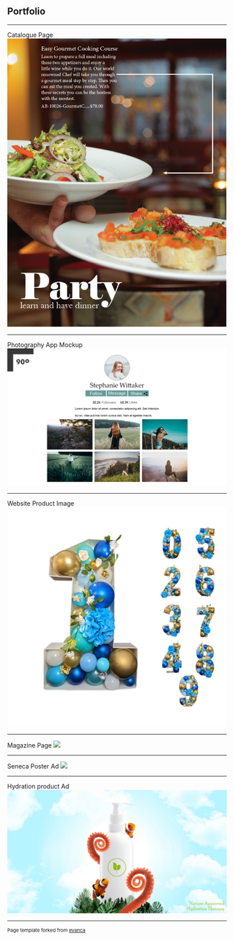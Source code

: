 ## Portfolio

---

Catalogue Page
<img src="images/PartyAdvertisement.PNG?raw=true"/>

---
Photography App Mockup
<img src="images/90-deg-mockup.jpg?raw=true"/>

---
Website Product Image
<img src="images/BigWSmall_1.png?raw=true"/>

---
Magazine Page
<img src="images/BOOMcomplete.jpg?raw=true"/>

---
Seneca Poster Ad
<img src="images/SenecaTestAd.jpg?raw=true"/>

---
Hydration product Ad
<img src="images/hurrynicholas.jpg?raw=true"/>



---
<p style="font-size:11px">Page template forked from <a href="https://github.com/evanca/quick-portfolio">evanca</a></p>
<!-- Remove above link if you don't want to attibute -->
